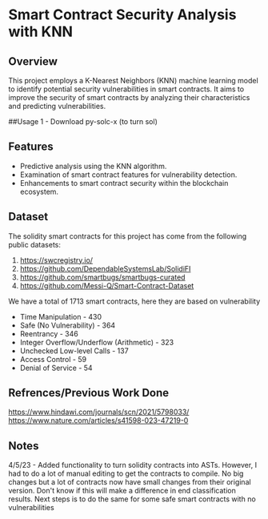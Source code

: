 # Smart Contract Security Analysis with KNN

## Overview

This project employs a K-Nearest Neighbors (KNN) machine learning model to identify potential security vulnerabilities in smart contracts. It aims to improve the security of smart contracts by analyzing their characteristics and predicting vulnerabilities.

##Usage
1 - Download py-solc-x (to turn sol)

## Features

- Predictive analysis using the KNN algorithm.
- Examination of smart contract features for vulnerability detection.
- Enhancements to smart contract security within the blockchain ecosystem.

## Dataset
The solidity smart contracts for this project has come from the following public datasets:
1. https://swcregistry.io/
2. https://github.com/DependableSystemsLab/SolidiFI
3. https://github.com/smartbugs/smartbugs-curated
4. https://github.com/Messi-Q/Smart-Contract-Dataset

We have a total of 1713 smart contracts, here they are based on vulnerability
* Time Manipulation - 430
* Safe (No Vulnerability) - 364
* Reentrancy - 346
* Integer Overflow/Underflow (Arithmetic) - 323
* Unchecked Low-level Calls - 137
* Access Control - 59
* Denial of Service - 54


## Refrences/Previous Work Done
https://www.hindawi.com/journals/scn/2021/5798033/
https://www.nature.com/articles/s41598-023-47219-0

## Notes
4/5/23 - Added functionality to turn solidity contracts into ASTs. However, I had to do a lot of manual editing to get the contracts to compile. No big changes but a lot of contracts now have small changes from their original version. Don't know if this will make a difference in end classification results. Next steps is to do the same for some safe smart contracts with no vulnerabilities


